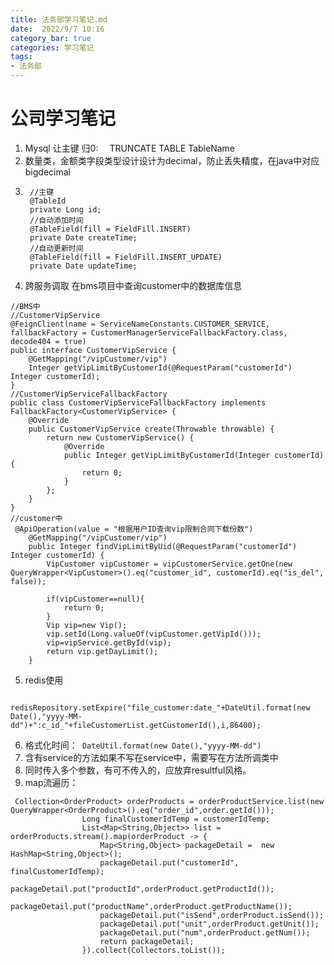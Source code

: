 ```yaml
---
title: 法务部学习笔记.md
date:  2022/9/7 10:16
category_bar: true
categories: 学习笔记
tags:
- 法务部
---
```

# 公司学习笔记
1. Mysql 让主键 归0: 　TRUNCATE TABLE TableName 
2. 数量类，金额类字段类型设计设计为decimal，防止丢失精度，在java中对应bigdecimal
3. ```
    //主键
    @TableId
    private Long id;
    //自动添加时间
    @TableField(fill = FieldFill.INSERT)
    private Date createTime;
    //自动更新时间
    @TableField(fill = FieldFill.INSERT_UPDATE)
    private Date updateTime;

    ```
4. 跨服务调取
在bms项目中查询customer中的数据库信息
```
//BMS中
//CustomerVipService
@FeignClient(name = ServiceNameConstants.CUSTOMER_SERVICE, fallbackFactory = CustomerManagerServiceFallbackFactory.class, decode404 = true)
public interface CustomerVipService {
    @GetMapping("/vipCustomer/vip")
    Integer getVipLimitByCustomerId(@RequestParam("customerId") Integer customerId);
}
//CustomerVipServiceFallbackFactory
public class CustomerVipServiceFallbackFactory implements FallbackFactory<CustomerVipService> {
    @Override
    public CustomerVipService create(Throwable throwable) {
        return new CustomerVipService() {
            @Override
            public Integer getVipLimitByCustomerId(Integer customerId) {
                return 0;
            }
        };
    }
}
//customer中
 @ApiOperation(value = "根据用户ID查询vip限制合同下载份数")
    @GetMapping("/vipCustomer/vip")
    public Integer findVipLimitByUid(@RequestParam("customerId") Integer customerId) {
        VipCustomer vipCustomer = vipCustomerService.getOne(new QueryWrapper<VipCustomer>().eq("customer_id", customerId).eq("is_del", false));

        if(vipCustomer==null){
            return 0;
        }
        Vip vip=new Vip();
        vip.setId(Long.valueOf(vipCustomer.getVipId()));
        vip=vipService.getById(vip);
        return vip.getDayLimit();
    }
```
5. redis使用
```
      redisRepository.setExpire("file_customer:date_"+DateUtil.format(new Date(),"yyyy-MM-dd")+":c_id_"+fileCustomerList.getCustomerId(),i,86400);
```
6. 格式化时间：` DateUtil.format(new Date(),"yyyy-MM-dd")`
7. 含有service的方法如果不写在service中，需要写在方法所调类中
8. 同时传入多个参数，有可不传入的，应放弃resultful风格。
9. map流遍历：
```
 Collection<OrderProduct> orderProducts = orderProductService.list(new QueryWrapper<OrderProduct>().eq("order_id",order.getId()));
                Long finalCustomerIdTemp = customerIdTemp;
                List<Map<String,Object>> list = orderProducts.stream().map(orderProduct -> {
                    Map<String,Object> packageDetail =  new HashMap<String,Object>();
                    packageDetail.put("customerId", finalCustomerIdTemp);
                    packageDetail.put("productId",orderProduct.getProductId());
                    packageDetail.put("productName",orderProduct.getProductName());
                    packageDetail.put("isSend",orderProduct.isSend());
                    packageDetail.put("unit",orderProduct.getUnit());
                    packageDetail.put("num",orderProduct.getNum());
                    return packageDetail;
                }).collect(Collectors.toList());
```